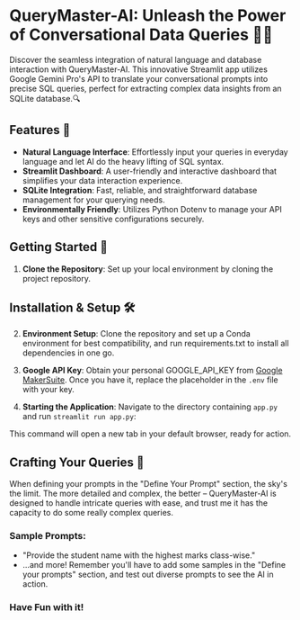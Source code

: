# QueryMaster-AI: Unleash the Power of Conversational Data Queries 🤖🧠

Discover the seamless integration of natural language and database interaction with QueryMaster-AI. This innovative Streamlit app utilizes Google Gemini Pro's API to translate your conversational prompts into precise SQL queries, perfect for extracting complex data insights from an SQLite database.🔍

## Features 🌟

- **Natural Language Interface**: Effortlessly input your queries in everyday language and let AI do the heavy lifting of SQL syntax.
- **Streamlit Dashboard**: A user-friendly and interactive dashboard that simplifies your data interaction experience.
- **SQLite Integration**: Fast, reliable, and straightforward database management for your querying needs.
- **Environmentally Friendly**: Utilizes Python Dotenv to manage your API keys and other sensitive configurations securely.

## Getting Started 🚀

1. **Clone the Repository**: Set up your local environment by cloning the project repository.

## Installation & Setup 🛠️

2. **Environment Setup**: Clone the repository and set up a Conda environment for best compatibility, and run requirements.txt to install all dependencies in one go.

3. **Google API Key**: Obtain your personal GOOGLE_API_KEY from [Google MakerSuite](https://makersuite.google.com/app/apikey). Once you have it, replace the placeholder in the `.env` file with your key.

4. **Starting the Application**: Navigate to the directory containing `app.py` and run `streamlit run app.py`:

This command will open a new tab in your default browser, ready for action.

## Crafting Your Queries 🎨

When defining your prompts in the "Define Your Prompt" section, the sky's the limit. The more detailed and complex, the better – QueryMaster-AI is designed to handle intricate queries with ease, and trust me it has the capacity to do some really complex queries.

### Sample Prompts:

- "Provide the student name with the highest marks class-wise."
- ...and more! Remember you'll have to add some samples in the "Define your prompts" section, 
and test out diverse prompts to see the AI in action.

### Have Fun with it!
